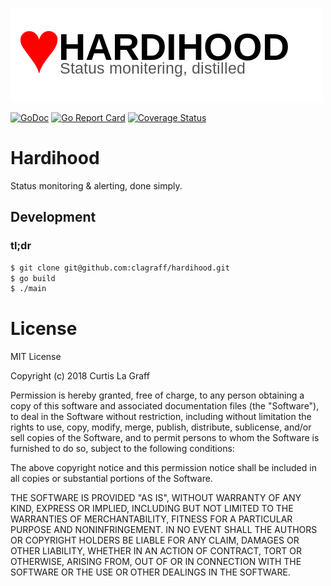 ![](.github/logo.png)

[![GoDoc](https://godoc.org/github.com/clagraff/hardihood?status.svg)](https://godoc.org/github.com/clagraff/hardihood)
[![Go Report Card](http://goreportcard.com/badge/clagraff/hardihood)](http://goreportcard.com/report/clagraff/hardihood)
[![Coverage Status](https://coveralls.io/repos/github/clagraff/hardihood/badge.svg?branch=master)](https://coveralls.io/github/clagraff/hardihood?branch=master)

# Hardihood
Status monitoring & alerting, done simply. 


## Development
### tl;dr
```bash
$ git clone git@github.com:clagraff/hardihood.git
$ go build
$ ./main
```

# License
MIT License

Copyright (c) 2018 Curtis La Graff

Permission is hereby granted, free of charge, to any person obtaining a copy
of this software and associated documentation files (the "Software"), to deal
in the Software without restriction, including without limitation the rights
to use, copy, modify, merge, publish, distribute, sublicense, and/or sell
copies of the Software, and to permit persons to whom the Software is
furnished to do so, subject to the following conditions:

The above copyright notice and this permission notice shall be included in all
copies or substantial portions of the Software.

THE SOFTWARE IS PROVIDED "AS IS", WITHOUT WARRANTY OF ANY KIND, EXPRESS OR
IMPLIED, INCLUDING BUT NOT LIMITED TO THE WARRANTIES OF MERCHANTABILITY,
FITNESS FOR A PARTICULAR PURPOSE AND NONINFRINGEMENT. IN NO EVENT SHALL THE
AUTHORS OR COPYRIGHT HOLDERS BE LIABLE FOR ANY CLAIM, DAMAGES OR OTHER
LIABILITY, WHETHER IN AN ACTION OF CONTRACT, TORT OR OTHERWISE, ARISING FROM,
OUT OF OR IN CONNECTION WITH THE SOFTWARE OR THE USE OR OTHER DEALINGS IN THE
SOFTWARE.

